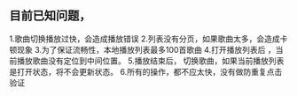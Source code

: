 ## 目前已知问题，

1.歌曲切换播放过快，会造成播放错误
2.列表没有分页，如果歌曲太多，会造成卡顿现象
3.为了保证流畅性，本地播放列表最多100首歌曲
4.打开播放列表后 ，当前播放歌曲没有定位到中间位置。
5.播放结束后， 切换歌曲，如果当前播放列表是打开状态，将不会更新状态。
6.所有的操作，都不应太快，没有做防重复点击验证